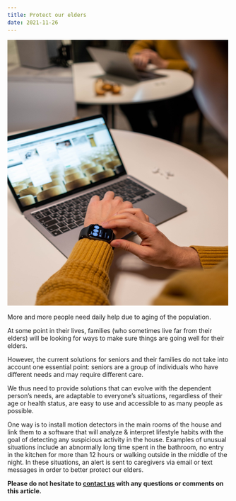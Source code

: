```yaml
---
title: Protect our elders
date: 2021-11-26
---
```


<img src="assets/images/2021-11-26-Protect_elders.jpg"	title="person with a smart watch in front of a laptop" width="500" height="600" />

More and more people need daily help due to aging of the population.

At some point in their lives, families (who sometimes live far from their elders) will be looking for ways to make sure things are going well for their elders.

However, the current solutions for seniors and their families do not take into account one essential point: seniors are a group of individuals who have different needs and may require different care.

We thus need to provide solutions that can evolve with the dependent person’s needs, are adaptable to everyone’s situations, regardless of their age or health status, are easy to use and accessible to as many people as possible.

One way is to install motion detectors in the main rooms of the house and link them to a software that will analyze & interpret lifestyle habits with the goal of detecting any suspicious activity in the house. Examples of unusual situations include an abnormally long time spent in the bathroom, no entry in the kitchen for more than 12 hours or walking outside in the middle of the night. In these situations, an alert is sent to caregivers via email or text messages in order to better protect our elders.

 **Please do not hesitate to [contact us](contact_us.md) with any questions or comments on this article.**
